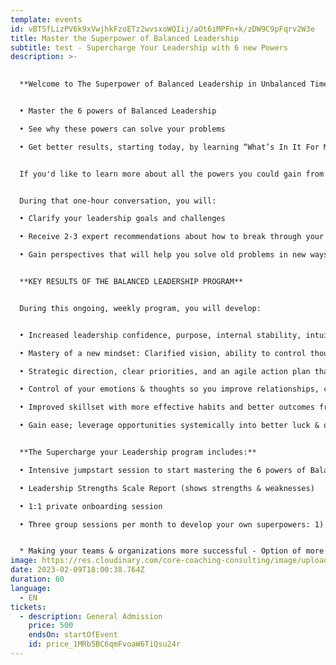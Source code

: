 ```yaml
---
template: events
id: vBTSfLizPV6k9xVwjhkFzoETz2wvsxoWQIij/aOt6iMPFn+k/zDW9C9pFqrv2W3e
title: Master the Superpower of Balanced Leadership
subtitle: test - Supercharge Your Leadership with 6 new Powers
description: >-
  

  **Welcome to The Superpower of Balanced Leadership in Unbalanced Times**


  •	Master the 6 powers of Balanced Leadership

  •	See why these powers can solve your problems

  •	Get better results, starting today, by learning “What’s In It For Me?”


  I﻿f you'd like to learn more about all the powers you could gain from mastering Balanced Leadership, please schedule a Clarity and Strategy session by [clicking here](https://calendly.com/sseivert-1/clarity-session)


  During that one-hour conversation, you will:

  •	Clarify your leadership goals and challenges

  •	Receive 2-3 expert recommendations about how to break through your challenges 

  •	Gain perspectives that will help you solve old problems in new ways.


  **KEY RESULTS OF THE BALANCED LEADERSHIP PROGRAM** 


  D﻿uring this ongoing, weekly program, you will develop:


  •	Increased leadership confidence, purpose, internal stability, intuition, & reduced burn-out

  •	Mastery of a new mindset: Clarified vision, ability to control thoughts, creative thinking

  •	Strategic direction, clear priorities, and an agile action plan that gets faster and better results 

  •	Control of your emotions & thoughts so you improve relationships, communication, loyalty 

  •	Improved skillset with more effective habits and better outcomes from steady follow-up

  •	Gain ease; leverage opportunities systemically into better luck & optimizing environment


  **The Supercharge your Leadership program includes:**

  •	Intensive jumpstart session to start mastering the 6 powers of Balanced Leadership

  •	Leadership Strengths Scale Report (shows strengths & weaknesses)

  •	1:1 private onboarding session

  •	Three group sessions per month to develop your own superpowers: 1) Increasing all your leadership powers - Removing obstacles 


  * Making your teams & organizations more successful - Option of more 1:1 coaching sessions per month Books, videos, and many other benefits.
image: https://res.cloudinary.com/core-coaching-consulting/image/upload/v1668855529/Supercharge_Your_Leadership_bygcuj.jpg
date: 2023-02-09T18:00:38.764Z
duration: 60
language:
  - EN
tickets:
  - description: General Admission
    price: 500
    endsOn: startOfEvent
    id: price_1MRb5BC6qmFvoaW6TiQsu24r
---
```

